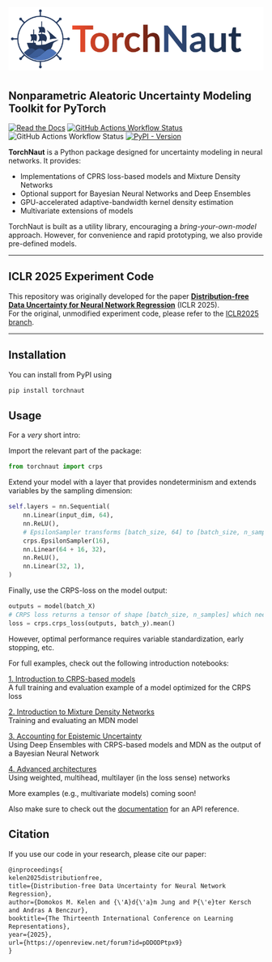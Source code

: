 # ![TorchNaut](https://github.com/proto-n/torch-naut/raw/main/static/naut-text.png)

## Nonparametric Aleatoric Uncertainty Modeling Toolkit for PyTorch

[![Read the Docs](https://img.shields.io/readthedocs/torch-naut?style=for-the-badge&logo=readthedocs)](https://torch-naut.readthedocs.io/en/latest/)
[![GitHub Actions Workflow Status](https://img.shields.io/github/actions/workflow/status/proto-n/torch-naut/python-package.yml?style=for-the-badge&logo=github)](https://github.com/proto-n/torch-naut/actions/workflows/python-package.yml)
![GitHub Actions Workflow Status](https://img.shields.io/github/actions/workflow/status/proto-n/torch-naut/python-publish.yml?style=for-the-badge&label=package)
[![PyPI - Version](https://img.shields.io/pypi/v/torchnaut?style=for-the-badge)](https://pypi.org/project/torchnaut/)

**TorchNaut** is a Python package designed for uncertainty modeling in neural networks. It provides:

- Implementations of CPRS loss-based models and Mixture Density Networks  
- Optional support for Bayesian Neural Networks and Deep Ensembles  
- GPU-accelerated adaptive-bandwidth kernel density estimation  
- Multivariate extensions of models  

TorchNaut is built as a utility library, encouraging a *bring-your-own-model* approach. However, for convenience and rapid prototyping, we also provide pre-defined models.



---

## ICLR 2025 Experiment Code

This repository was originally developed for the paper [**Distribution-free Data Uncertainty for Neural Network Regression**](https://openreview.net/forum?id=pDDODPtpx9) (ICLR 2025).  
For the original, unmodified experiment code, please refer to the [ICLR2025 branch](https://github.com/proto-n/torch-naut/tree/iclr2025).

---

## Installation

You can install from PyPI using
```bash
pip install torchnaut
```

## Usage

For a *very* short intro:

Import the relevant part of the package:
```python
from torchnaut import crps
```

Extend your model with a layer that provides nondeterminism and extends variables by the sampling dimension:
```python
self.layers = nn.Sequential(
    nn.Linear(input_dim, 64),
    nn.ReLU(),
    # EpsilonSampler transforms [batch_size, 64] to [batch_size, n_samples, 64 + 16] and fills the last 16 columns with samples from the standard normal distribution.
    crps.EpsilonSampler(16), 
    nn.Linear(64 + 16, 32),
    nn.ReLU(),
    nn.Linear(32, 1),
)
```

Finally, use the CRPS-loss on the model output:
```python
outputs = model(batch_X)
# CRPS loss returns a tensor of shape [batch_size, n_samples] which needs to be reduced to a scalar.
loss = crps.crps_loss(outputs, batch_y).mean()
```

However, optimal performance requires variable standardization, early stopping, etc.

For full examples, check out the following introduction notebooks:

[1. Introduction to CRPS-based models](https://github.com/proto-n/torch-naut/blob/main/examples/1_intro_crps.ipynb)  
A full training and evaluation example of a model optimized for the CRPS loss

[2. Introduction to Mixture Density Networks](https://github.com/proto-n/torch-naut/blob/main/examples/2_intro_mdn.ipynb)  
Training and evaluating an MDN model

[3. Accounting for Epistemic Uncertainty](https://github.com/proto-n/torch-naut/blob/main/examples/3_compare_epistemic.ipynb)  
Using Deep Ensembles with CRPS-based models and MDN as the output of a Bayesian Neural Network

[4. Advanced architectures](https://github.com/proto-n/torch-naut/blob/main/examples/4_weighted_crps.ipynb)  
Using weighted, multihead, multilayer (in the loss sense) networks

More examples (e.g., multivariate models) coming soon!

Also make sure to check out the [documentation](https://torch-naut.readthedocs.io/en/latest/) for an API reference.

## Citation

If you use our code in your research, please cite our paper:  
```
@inproceedings{
kelen2025distributionfree,
title={Distribution-free Data Uncertainty for Neural Network Regression},
author={Domokos M. Kelen and {\'A}d{\'a}m Jung and P{\'e}ter Kersch and Andras A Benczur},
booktitle={The Thirteenth International Conference on Learning Representations},
year={2025},
url={https://openreview.net/forum?id=pDDODPtpx9}
}
```
